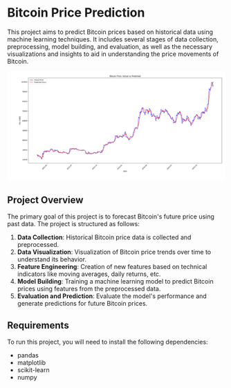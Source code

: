 # Bitcoin Price Prediction

This project aims to predict Bitcoin prices based on historical data using machine learning techniques. It includes several stages of data collection, preprocessing, model building, and evaluation, as well as the necessary visualizations and insights to aid in understanding the price movements of Bitcoin.

![results](https://github.com/sundanc/btcprediction/blob/main/Figure_1.png?raw=true)

## Project Overview

The primary goal of this project is to forecast Bitcoin's future price using past data. The project is structured as follows:

1. **Data Collection**: Historical Bitcoin price data is collected and preprocessed.
2. **Data Visualization**: Visualization of Bitcoin price trends over time to understand its behavior.
3. **Feature Engineering**: Creation of new features based on technical indicators like moving averages, daily returns, etc.
4. **Model Building**: Training a machine learning model to predict Bitcoin prices using features from the preprocessed data.
5. **Evaluation and Prediction**: Evaluate the model's performance and generate predictions for future Bitcoin prices.

## Requirements

To run this project, you will need to install the following dependencies:

- pandas
- matplotlib
- scikit-learn
- numpy


